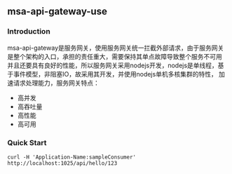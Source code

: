 ## msa-api-gateway-use
### Introduction
msa-api-gateway是服务网关，使用服务网关统一拦截外部请求，由于服务网关是整个架构的入口，承担的责任重大，需要保持其单点故障导致整个服务不可用
并且还要具有良好的性能，所以服务网关采用nodejs开发，nodejs是单线程，基于事件模型，非阻塞IO，故采用其开发，并使用nodejs单机多核集群的特性，
加速请求处理能力，服务网关特点：
- 高并发
- 高吞吐量
- 高性能
- 高可用

### Quick Start
```$xslt
curl -H 'Application-Name:sampleConsumer' http://localhost:1025/api/hello/123
```